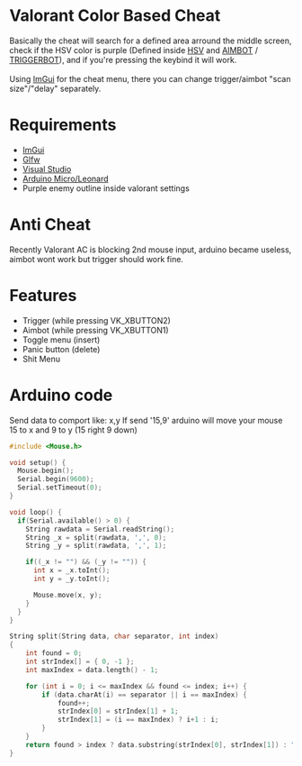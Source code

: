 # Valorant Color Based Cheat  
  
Basically the cheat will search for a defined area arround the middle screen, check if the HSV color is purple (Defined inside [HSV](features/HSV.h) and [AIMBOT](features/Aim.h) / [TRIGGERBOT](features/Trigger.h)), and if you're pressing the keybind it will work.  
<br>
Using [ImGui](https://github.com/ocornut/imgui) for the cheat menu, there you can change trigger/aimbot "scan size"/"delay" separately.   

# Requirements  
  
- [ImGui](https://github.com/ocornut/imgui)  
- [Glfw](https://www.glfw.org/download)
- [Visual Studio](visualstudio.microsoft.com/)
- [Arduino Micro/Leonard](https://store.arduino.cc/usa/arduino-micro) 
- Purple enemy outline inside valorant settings  
  
# Anti Cheat  
  
Recently Valorant AC is blocking 2nd mouse input, arduino became useless, aimbot wont work but trigger should work fine. 
 
# Features  
 
- Trigger (while pressing VK_XBUTTON2)
- Aimbot (while pressing VK_XBUTTON1)
- Toggle menu (insert)
- Panic button (delete)
- Shit Menu  
  
# Arduino code  
   
Send data to comport like: x,y
If send '15,9' arduino will move your mouse 15 to x and 9 to y (15 right 9 down)
  
```ino
#include <Mouse.h>

void setup() {
  Mouse.begin();
  Serial.begin(9600);
  Serial.setTimeout(0);
}

void loop() {
  if(Serial.available() > 0) {
    String rawdata = Serial.readString();
    String _x = split(rawdata, ',', 0);
    String _y = split(rawdata, ',', 1);

    if((_x != "") && (_y != "")) {
      int x = _x.toInt();
      int y = _y.toInt();

      Mouse.move(x, y);
    }
  }
}

String split(String data, char separator, int index)
{
    int found = 0;
    int strIndex[] = { 0, -1 };
    int maxIndex = data.length() - 1;

    for (int i = 0; i <= maxIndex && found <= index; i++) {
        if (data.charAt(i) == separator || i == maxIndex) {
            found++;
            strIndex[0] = strIndex[1] + 1;
            strIndex[1] = (i == maxIndex) ? i+1 : i;
        }
    }
    return found > index ? data.substring(strIndex[0], strIndex[1]) : "";
}

```


